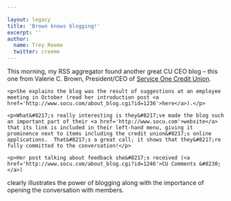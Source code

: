 ```yaml
---

layout: legacy
title: 'Brown knows blogging!'
excerpt: ''
author:
  name: Trey Reeme
  twitter: creeme
---
```


<p>This morning, my <span class='caps'><span class="caps">RSS</span></span> aggregator found another great <span class='caps'><span class="caps">CU CEO</span></span> blog &#8211; this one from Valerie C. Brown, President/CEO of <a href='http://www.socu.com'>Service One Credit Union</a>.</p>

    <p>She explains the blog was the result of suggestions at an employee meeting in October (read her introduction post <a href='http://www.socu.com/about_blog.cgi?id=1236'>here</a>).</p>

    <p>What&#8217;s really interesting is they&#8217;ve made the blog such an important part of their <a href='http://www.socu.com'>website</a> that its link is included in their left-hand menu, giving it prominence next to items including the credit union&#8217;s online applications.  That&#8217;s a great call; it shows that they&#8217;re fully committed to the conversation!</p>

    <p>Her post talking about feedback she&#8217;s received (<a href='http://www.socu.com/about_blog.cgi?id=1246'>CU Comments &#8230;</a>)
clearly illustrates the power of blogging along with the importance of opening the conversation with members.</p>